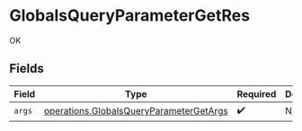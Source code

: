 # GlobalsQueryParameterGetRes

OK


## Fields

| Field                                                                                                     | Type                                                                                                      | Required                                                                                                  | Description                                                                                               |
| --------------------------------------------------------------------------------------------------------- | --------------------------------------------------------------------------------------------------------- | --------------------------------------------------------------------------------------------------------- | --------------------------------------------------------------------------------------------------------- |
| `args`                                                                                                    | [operations.GlobalsQueryParameterGetArgs](../../../sdk/models/operations/globalsqueryparametergetargs.md) | :heavy_check_mark:                                                                                        | N/A                                                                                                       |
